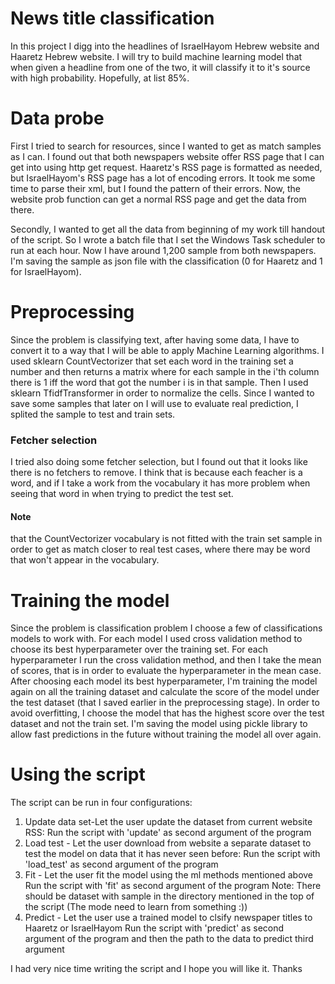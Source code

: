 # News title classification

In this project I digg into the headlines of IsraelHayom Hebrew website and
Haaretz Hebrew website. I will try to build machine learning model that when given a headline
from one of the two, it will classify it to it's source with high probability.
Hopefully, at list 85%.

# Data probe
First I tried to search for resources, since I wanted to get as match samples as I can.
I found out that both newspapers website offer RSS page that I can get into using http get request.
Haaretz's RSS page is formatted as needed, but IsraelHayom's RSS page has a lot of encoding errors.
It took me some time to parse their xml, but I found the pattern of their errors.
Now, the website prob function can get a normal RSS page and get the data from there.

Secondly, I wanted to get all the data from beginning of my work till handout of the script.
So I wrote a batch file that I set the Windows Task scheduler to run at each hour.
Now I have around 1,200 sample from both newspapers.
I'm saving the sample as json file with the classification (0 for Haaretz and 1 for IsraelHayom).

# Preprocessing
Since the problem is classifying text, after having some data, I have to convert it to a way that I will be able to 
apply Machine Learning algorithms.
I used sklearn CountVectorizer that set each word in the training set a number and then returns a matrix where for 
each sample in the i'th column there is 1 iff the word that got the number i is in that sample.
Then I used sklearn TfidfTransformer in order to normalize the cells.
Since I wanted to save some samples that later on I will use to evaluate real prediction, I splited the sample to 
test and train sets.
### Fetcher selection
I tried also doing some fetcher selection, but I found out that it looks like there is no fetchers to remove.
I think that is because each feacher is a word, and if I take a work from the vocabulary it has more problem when 
seeing that word in when trying to predict the test set.

#### **Note** 
that the CountVectorizer vocabulary is not fitted with the train set sample in order to get as match 
closer to real test cases, where there may be word that won't appear in the vocabulary.

# Training the model
Since the problem is classification problem I choose a few of classifications models to work with.
For each model I used cross validation method to choose its best hyperparameter over the training set.
For each hyperparameter I run the cross validation method, and then I take the mean of scores, that is in order to 
evaluate the hyperparameter in the mean case.
After choosing each model its best hyperparameter, I'm training the model again on all the training dataset and 
calculate the score of the model under the test dataset (that I saved earlier in the preprocessing stage).
In order to avoid overfitting, I choose the model that has the highest score over the test dataset and not the train 
set.
I'm saving the model using pickle library to allow fast predictions in the future without training the model all 
over again.
# Using the script
The script can be run in four configurations:
1. Update data set-Let the user update the dataset from current website RSS:
    Run the script with 'update' as second argument of the program
2. Load test - Let the user download from website a separate dataset to test the model on data that it has never seen 
   before:
    Run the script with 'load_test' as second argument of the program
3. Fit - Let the user fit the model using the ml methods mentioned above
    Run the script with 'fit' as second argument of the program
    Note: There should be dataset with sample in the directory mentioned in the top of the script (The mode need to 
   learn from something :))
4. Predict - Let the user use a trained model to clsify newspaper titles to Haaretz or IsraelHayom
    Run the script with 'predict' as second argument of the program and then the path to the data to predict third 
   argument

I had very nice time writing the script and I hope you will like it.
Thanks